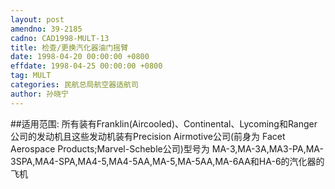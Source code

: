 ```yaml
---
layout: post
amendno: 39-2185
cadno: CAD1998-MULT-13
title: 检查/更换汽化器油门摇臂
date: 1998-04-20 00:00:00 +0800
effdate: 1998-04-25 00:00:00 +0800
tag: MULT
categories: 民航总局航空器适航司
author: 孙晓宁
---
```


##适用范围:
所有装有Franklin(Aircooled)、Continental、Lycoming和Ranger公司的发动机且这些发动机装有Precision Airmotive公司(前身为 Facet Aerospace Products;Marvel-Scheble公司)型号为 MA-3,MA-3A,MA3-PA,MA-3SPA,MA4-SPA,MA4-5,MA4-5AA,MA-5,MA-5AA,MA-6AA和HA-6的汽化器的飞机

